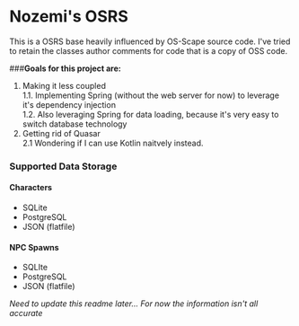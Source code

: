 # Nozemi's OSRS
This is a OSRS base heavily influenced by OS-Scape source code. I've tried to retain the classes author comments for code that is a copy of OSS code.

###**Goals for this project are:**
1. Making it less coupled\
   1.1. Implementing Spring (without the web server for now) to leverage it's dependency injection\
   1.2. Also leveraging Spring for data loading, because it's very easy to switch database technology
2. Getting rid of Quasar\
   2.1 Wondering if I can use Kotlin naitvely instead.
   
### Supported Data Storage
#### Characters
- SQLite
- PostgreSQL
- JSON (flatfile)

#### NPC Spawns
- SQLIte
- PostgreSQL
- JSON (flatfile)

_Need to update this readme later... For now the information isn't all accurate_